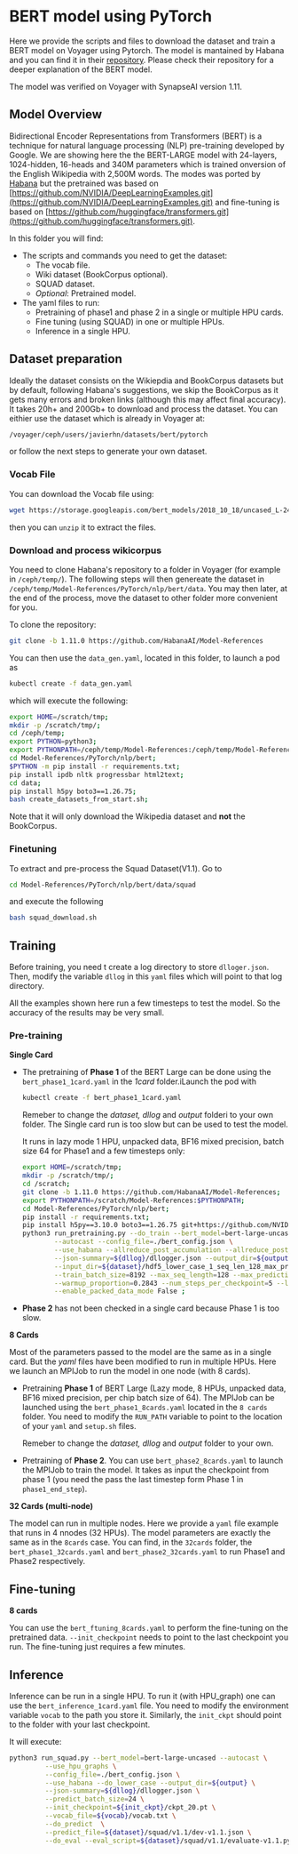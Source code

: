 # BERT model using PyTorch
Here we provide the scripts and files to download the dataset and train a BERT model on Voyager using Pytorch. The model is mantained by Habana and you can find it in their [repository](https://github.com/HabanaAI/Model-References/tree/master/PyTorch/nlp/bert). Please check their repository for a deeper explanation of the BERT model.

The model was verified on Voyager with SynapseAI version 1.11.

## Model Overview

Bidirectional Encoder Representations from Transformers (BERT) is a technique for natural language processing (NLP) pre-training developed by Google. We are showing here the the BERT-LARGE model with  24-layers, 1024-hidden, 16-heads and 340M parameters which is trained onversion of the English Wikipedia with 2,500M words. The modes was ported by [Habana](https://github.com/HabanaAI/Model-References/tree/master/PyTorch/nlp/bert) but the pretrained was based on [https://github.com/NVIDIA/DeepLearningExamples.git](https://github.com/NVIDIA/DeepLearningExamples.git) and fine-tuning is based on [https://github.com/huggingface/transformers.git](https://github.com/huggingface/transformers.git).

In this folder you will find:
- The scripts and commands you need to get the dataset:
  - The vocab file.
  - Wiki dataset (BookCorpus optional).
  - SQUAD dataset.
  - *Optional*: Pretrained model.
- The yaml files to run:
  - Pretraining of phase1 and phase 2 in a single or multiple HPU cards.
  - Fine tuning (using SQUAD) in one or multiple HPUs.
  - Inference in a single HPU.

## Dataset preparation
Ideally the dataset consists on the Wikiepdia and BookCorpus datasets but by default, following Habana's suggestions, we skip the BookCorpus as it gets many errors and broken links (although this may affect final accuracy). It takes 20h+ and 200Gb+ to download and process the dataset. You can eithier use the dataset which is already in Voyager at:
```bash
/voyager/ceph/users/javierhn/datasets/bert/pytorch
```
or follow the next steps to generate your own dataset.

### Vocab File
You can download the Vocab file using:
```bash
wget https://storage.googleapis.com/bert_models/2018_10_18/uncased_L-24_H-1024_A-16.zip
```
then you can `unzip` it to extract the files.

### Download and process wikicorpus
You need to clone Habana's repository to a folder in Voyager (for example in `/ceph/temp/`). The following steps will then genereate the dataset in `/ceph/temp/Model-References/PyTorch/nlp/bert/data`. You may then later, at the end of the process,  move the dataset to other folder more convenient for you.

To clone the repository:
```bash
git clone -b 1.11.0 https://github.com/HabanaAI/Model-References
```

You can then use the `data_gen.yaml`, located in this folder, to launch a pod as
```bash
kubectl create -f data_gen.yaml
```
which will execute the following:
```bash
export HOME=/scratch/tmp;
mkdir -p /scratch/tmp/;
cd /ceph/temp;
export PYTHON=python3;
export PYTHONPATH=/ceph/temp/Model-References:/ceph/temp/Model-References/PyTorch/nlp/bert/:$PYTHONPATH;
cd Model-References/PyTorch/nlp/bert;
$PYTHON -m pip install -r requirements.txt;
pip install ipdb nltk progressbar html2text;
cd data;
pip install h5py boto3==1.26.75;
bash create_datasets_from_start.sh;
```
Note that it will only download the Wikipedia dataset and **not** the BookCorpus.

### Finetuning
To extract and pre-process the Squad Dataset(V1.1). Go to
```bash
cd Model-References/PyTorch/nlp/bert/data/squad
```
and execute the following
```bash
bash squad_download.sh
```




## Training

Before training, you need t create a log directory to store `dlloger.json`. Then, modify the variable `dllog` in this `yaml` files which will point to that log directory.

All the examples shown here run a few timesteps to test the model. So the accuracy of the results may be very small.

### Pre-training
**Single Card**

- The pretraining of **Phase 1** of the BERT Large can be done using the `bert_phase1_1card.yaml` in the *1card* folder.iLaunch the pod with
  ```bash
  kubectl create -f bert_phase1_1card.yaml
  ```   
  Remeber to change the *dataset, dllog* and *output* folderi to your own folder. The Single card run is too slow but can be used to test the model.

  It runs in lazy mode 1 HPU, unpacked data, BF16 mixed precision, batch size 64 for Phase1 and a few timesteps only:
  ```bash
  export HOME=/scratch/tmp;
  mkdir -p /scratch/tmp/;
  cd /scratch;
  git clone -b 1.11.0 https://github.com/HabanaAI/Model-References;
  export PYTHONPATH=/scratch/Model-References:$PYTHONPATH;
  cd Model-References/PyTorch/nlp/bert;
  pip install -r requirements.txt;
  pip install h5py==3.10.0 boto3==1.26.75 git+https://github.com/NVIDIA/dllogger.git@26a0f8f1958de2c0c460925ff6102a4d2486d6cc;
  python3 run_pretraining.py --do_train --bert_model=bert-large-uncased \
          --autocast --config_file=./bert_config.json \
          --use_habana --allreduce_post_accumulation --allreduce_post_accumulation_fp16 \
          --json-summary=${dllog}/dllogger.json --output_dir=${output} --use_fused_lamb \
          --input_dir=${dataset}/hdf5_lower_case_1_seq_len_128_max_pred_20_masked_lm_prob_0.15_random_seed_12345_dupe_factor_5/wikicorpus_en \
          --train_batch_size=8192 --max_seq_length=128 --max_predictions_per_seq=20 --max_steps=10 \
          --warmup_proportion=0.2843 --num_steps_per_checkpoint=5 --learning_rate=0.006 --gradient_accumulation_steps=128 \
          --enable_packed_data_mode False ;
  ```

- **Phase 2** has not been checked in a single card because Phase 1 is too slow.

**8 Cards**

Most of the parameters passed to the model are the same as in a single card. But the *yaml* files have been modified to run in multiple HPUs. Here we launch an MPIJob to run the model in one node (with 8 cards).

- Pretraining **Phase 1** of BERT Large (Lazy mode, 8 HPUs, unpacked data, BF16 mixed precision, per chip batch size of 64). The MPIJob can be launched using the `bert_phase1_8cards.yaml` located in the `8 cards` folder. You need to modify the `RUN_PATH` variable to point to the location of your `yaml` and `setup.sh` files.

  Remeber to change the *dataset, dllog* and *output* folder to your own.

- Pretraining of **Phase 2**. You can use `bert_phase2_8cards.yaml` to launch the MPIJob to train the model. It takes as input the checkpoint from phase 1 (you need the pass the last timestep form Phase 1 in `phase1_end_step`).

**32 Cards (multi-node)**

The model can run in multiple nodes. Here we provide a `yaml` file example that runs in 4 nnodes (32 HPUs). The model parameters are exactly the same as in the `8cards` case. You can find, in the `32cards` folder, the `bert_phase1_32cards.yaml` and `bert_phase2_32cards.yaml` to run Phase1 and Phase2 respectively.


## Fine-tuning
**8 cards**

You can use the `bert_ftuning_8cards.yaml` to perform the fine-tuning on the pretrained data. `--init_checkpoint` needs to point to the last checkpoint you run. The fine-tuning just requires a few minutes.

## Inference
Inference can be run in a single HPU. To run it (with HPU_graph) one can use the `bert_inference_1card.yaml` file. You need to modify the environment variable `vocab` to the path you store it. Similarly, the `init_ckpt` should point to the folder with your last checkpoint.

It will execute: 
```bash
python3 run_squad.py --bert_model=bert-large-uncased --autocast \
         --use_hpu_graphs \
         --config_file=./bert_config.json \
         --use_habana --do_lower_case --output_dir=${output} \
         --json-summary=${dllog}/dllogger.json \
         --predict_batch_size=24 \
         --init_checkpoint=${init_ckpt}/ckpt_20.pt \
         --vocab_file=${vocab}/vocab.txt \
         --do_predict  \
         --predict_file=${dataset}/squad/v1.1/dev-v1.1.json \
         --do_eval --eval_script=${dataset}/squad/v1.1/evaluate-v1.1.py
```
 
